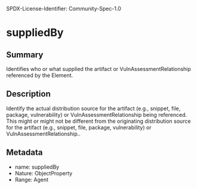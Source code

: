 SPDX-License-Identifier: Community-Spec-1.0

# suppliedBy

## Summary

Identifies who or what supplied the artifact or VulnAssessmentRelationship referenced by the Element.

## Description

Identify the actual distribution source for the artifact (e.g., snippet, file, package, vulnerability) or VulnAssessmentRelationship being referenced.
This might or might not be different from the originating distribution source for the artifact (e.g., snippet, file, package, vulnerability) or VulnAssessmentRelationship..


## Metadata

- name: suppliedBy
- Nature: ObjectProperty
- Range: Agent
